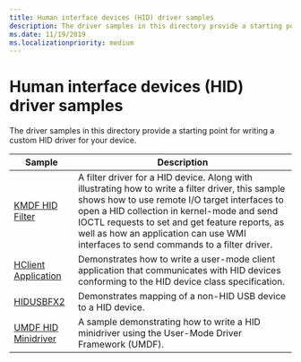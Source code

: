 ```yaml
---
title: Human interface devices (HID) driver samples
description: The driver samples in this directory provide a starting point for writing a custom HID driver for your device.
ms.date: 11/19/2019
ms.localizationpriority: medium
---
```


# Human interface devices (HID) driver samples

The driver samples in this directory provide a starting point for writing a custom HID driver for your device.

| Sample | Description |
| --- | --- |
| [KMDF HID Filter](/samples/microsoft/windows-driver-samples/kmdf-filter-driver-for-a-hid-device) | A filter driver for a HID device. Along with illustrating how to write a filter driver, this sample shows how to use remote I/O target interfaces to open a HID collection in kernel-mode and send IOCTL requests to set and get feature reports, as well as how an application can use WMI interfaces to send commands to a filter driver. |
| [HClient Application](/samples/microsoft/windows-driver-samples/hclient-sample-application) | Demonstrates how to write a user-mode client application that communicates with HID devices conforming to the HID device class specification. |
| [HIDUSBFX2](/samples/microsoft/windows-driver-samples/hidusbfx2-sample-driver) | Demonstrates mapping of a non-HID USB device to a HID device. |
| [UMDF HID Minidriver](/samples/microsoft/windows-driver-samples/hid-minidriver-sample-umdf-version-2) | A sample demonstrating how to write a HID minidriver using the User-Mode Driver Framework (UMDF).
